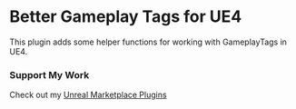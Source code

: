 # Better Gameplay Tags for UE4

This plugin adds some helper functions for working with GameplayTags in UE4.

### Support My Work
Check out my [Unreal Marketplace Plugins](https://www.unrealengine.com/marketplace/en-US/profile/Skyler+Clark)
